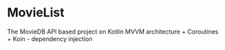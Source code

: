 # MovieList
The MovieDB API based project on Kotlin MVVM architecture + Coroutines + Koin - dependency injection


